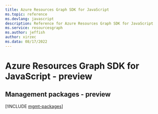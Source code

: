 ```yaml
---
title: Azure Resources Graph SDK for JavaScript
ms.topic: reference
ms.devlang: javascript
description: Reference for Azure Resources Graph SDK for JavaScript
ms.service: resourcesgraph
ms.author: jeffish
author: xirzec
ms.data: 08/17/2022
---
```

# Azure Resources Graph SDK for JavaScript - preview

## Management packages - preview
[!INCLUDE [mgmt-packages](resources-graph-mgmt-index.md)]